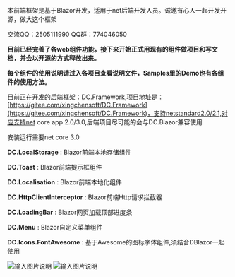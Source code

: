 本前端框架是基于Blazor开发，适用于net后端开发人员。诚邀有心人一起开发开源，做大这个框架

交流QQ：2505111990  QQ群：774046050

 **目前已经完善了各web组件功能，接下来开始正式用现有的组件做项目和写文档，并会以开源的方式释放出来。** 

 **每个组件的使用说明请过入各项目查看说明文件，Samples里的Demo也有各组件的使用方法。** 

目前正在开发的后端框架：DC.Framework,项目地址是：[https://gitee.com/xingchensoft/DC.Framework](https://gitee.com/xingchensoft/DC.Framework)，支持netstandard2.0/2.1,对应支持net core app 2.0/3.0,后端项目尽可能的会与DC.Blazor兼容使用

安装运行需要net core 3.0


 **DC.LocalStorage** : Blazor前端本地存储组件

 **DC.Toast** : Blazor前端提示框组件

 **DC.Localisation** : Blazor前端本地化组件

 **DC.HttpClientInterceptor** : Blazor前端Http请求拦截器

 **DC.LoadingBar** : Blazor网页加载顶部进度条

 **DC.Menu** : Blazor自定义菜单组件

 **DC.Icons.FontAwesome** : 基于Awesome的图标字体组件,须结合DBlazor一起使用

![输入图片说明](https://images.gitee.com/uploads/images/2019/0323/143458_244fc8de_130171.png "演示图片")
![输入图片说明](https://images.gitee.com/uploads/images/2019/0326/184321_d2a8a44d_130171.png "演示图片")